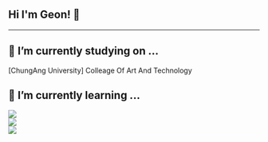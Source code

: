 ## Hi I'm Geon! 👋
---


## 🔭 I’m currently studying on ...
[ChungAng University] Colleage Of Art And Technology
## 🌱 I’m currently learning ... <br>
<img src="https://img.shields.io/badge/Python-999999?style=for-the-badge&logo=Python&logoColor=3776AB"/></a> <br>
<img src="https://img.shields.io/badge/Flutter-999999?style=for-the-badge&logo=Flutter&logoColor=02569B"/></a> <br>
<img src="https://img.shields.io/badge/Mysql-999999?style=for-the-badge&logo=Mysql&logoColor=4479A1"/></a> <br>



